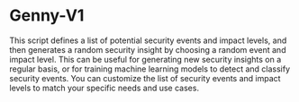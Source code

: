 # Genny-V1
This script defines a list of potential security events and impact levels, and then generates a random security insight by choosing a random event and impact level. This can be useful for generating new security insights on a regular basis, or for training machine learning models to detect and classify security events. You can customize the list of security events and impact levels to match your specific needs and use cases.

